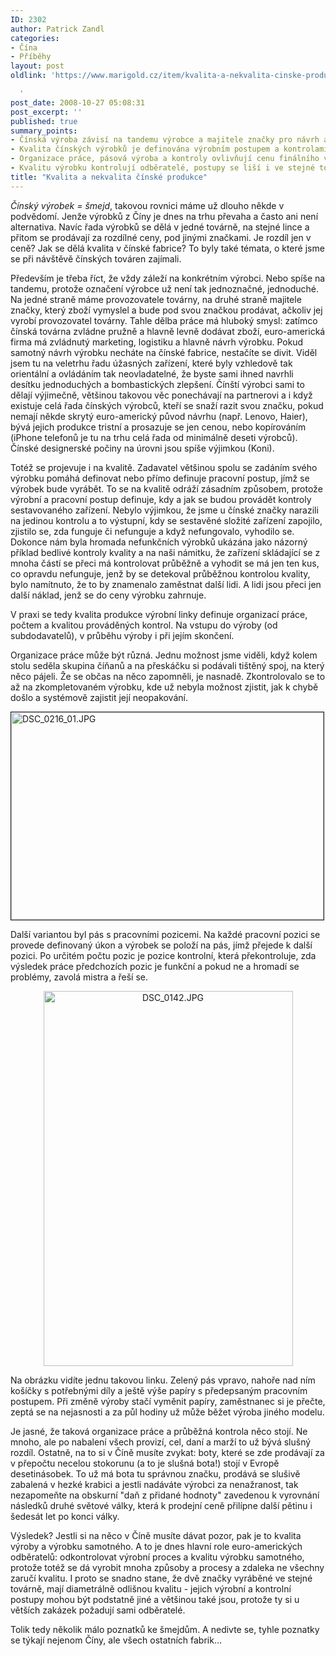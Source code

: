 ```yaml
---
ID: 2302
author: Patrick Zandl
categories:
- Čína
- Příběhy
layout: post
oldlink: 'https://www.marigold.cz/item/kvalita-a-nekvalita-cinske-produkce

  '
post_date: 2008-10-27 05:08:31
post_excerpt: ''
published: true
summary_points:
- Čínská výroba závisí na tandemu výrobce a majitele značky pro návrh a prodej.
- Kvalita čínských výrobků je definována výrobním postupem a kontrolami kvality.
- Organizace práce, pásová výroba a kontroly ovlivňují cenu finálního výrobku.
- Kvalitu výrobku kontrolují odběratelé, postupy se liší i ve stejné továrně.
title: "Kvalita a nekvalita čínské produkce"
---
```


<em>Čínský výrobek =  šmejd</em>, takovou rovnici máme už dlouho někde v podvědomí. Jenže výrobků z Číny je dnes na trhu převaha a často ani není alternativa. Navíc řada výrobků se dělá v jedné továrně, na stejné lince a přitom se prodávají za rozdílné ceny, pod jinými značkami. Je rozdíl jen v ceně? Jak se dělá kvalita v čínské fabrice? To byly také témata, o které jsme se při návštěvě čínských továren zajímali. 

<!--more-->

Především je třeba říct, že vždy záleží na konkrétním výrobci. Nebo spíše na tandemu, protože označení výrobce už není tak jednoznačné, jednoduché. Na jedné straně máme provozovatele továrny, na druhé straně majitele značky, který zboží vymyslel a bude pod svou značkou prodávat, ačkoliv jej vyrobí provozovatel továrny. Tahle dělba práce má hluboký smysl: zatímco čínská továrna zvládne pružně a hlavně levně dodávat zboží, euro-americká firma má zvládnutý marketing, logistiku a hlavně návrh výrobku. Pokud samotný návrh výrobku necháte na čínské fabrice, nestačíte se divit. Viděl jsem tu na veletrhu řadu úžasných zařízení, které byly vzhledově tak orientální a ovládáním tak neovladatelné, že byste sami ihned navrhli desítku jednoduchých a bombastických zlepšení. Čínští výrobci sami to dělají výjimečně, většinou takovou věc ponechávají na partnerovi a i když existuje celá řada čínských výrobců, kteří se snaží razit svou značku, pokud nemají někde skrytý euro-americký původ návrhu (např. Lenovo, Haier), bývá jejich produkce tristní a prosazuje se jen cenou, nebo kopírováním (iPhone telefonů je tu na trhu celá řada od minimálně deseti výrobců). Čínské designerské počiny na úrovni jsou spíše výjimkou (Koni).

Totéž se projevuje i na kvalitě. Zadavatel většinou spolu se zadáním svého výrobku pomáhá definovat nebo přímo definuje pracovní postup, jímž se výrobek bude vyrábět. To se na kvalitě odráží zásadním způsobem, protože výrobní a pracovní postup definuje, kdy a jak se budou provádět kontroly sestavovaného zařízení. Nebylo výjimkou, že jsme u čínské značky narazili na jedinou kontrolu a to výstupní, kdy se sestavěné složité zařízení zapojilo, zjistilo se, zda funguje či nefunguje a když nefungovalo, vyhodilo se. Dokonce nám byla hromada nefunkčních výrobků ukázána jako názorný příklad bedlivé kontroly kvality a na naši námitku, že zařízení skládající se z mnoha částí se přeci má kontrolovat průběžně a vyhodit se má jen ten kus, co opravdu nefunguje, jenž by se detekoval průběžnou kontrolou kvality, bylo namítnuto, že to by znamenalo zaměstnat další lidi. A lidi jsou přeci jen další náklad, jenž se do ceny výrobku zahrnuje. 

V praxi se tedy kvalita produkce výrobní linky definuje organizací práce, počtem a kvalitou prováděných kontrol. Na vstupu do výroby (od subdodavatelů), v průběhu výroby i při jejím skončení. 

Organizace práce může být různá. Jednu možnost jsme viděli, když kolem stolu seděla skupina číňanů a na přeskáčku si podávali tištěný spoj, na který něco pájeli. Že se občas na něco zapomněli, je nasnadě. Zkontrolovalo se to až na zkompletovaném výrobku, kde už nebyla možnost zjistit, jak k chybě došlo a systémově zajistit její neopakování.

<img src="http://www.marigold.cz/wp-content/uploads/dsc-0216-01.jpg" alt="DSC_0216_01.JPG" border="1" width="500" height="332" />

Další variantou byl pás s pracovními pozicemi. Na každé pracovní pozici se provede definovaný úkon a výrobek se položí na pás, jímž přejede k další pozici. Po určitém počtu pozic je pozice kontrolní, která překontroluje, zda výsledek práce předchozích pozic je funkční a pokud ne a hromadí se problémy, zavolá mistra a řeší se. 

<div style="text-align:center;"><img src="http://www.marigold.cz/wp-content/uploads/dsc-0142.jpg" alt="DSC_0142.JPG" border="0" width="399" height="600" /></div>

Na obrázku vidíte jednu takovou linku. Zelený pás vpravo, nahoře nad ním košíčky s potřebnými díly a ještě výše papíry s předepsaným pracovním postupem. Při změně výroby stačí vyměnit papíry, zaměstnanec si je přečte, zeptá se na nejasnosti a za půl hodiny už může běžet výroba jiného modelu. 

Je jasné, že taková organizace práce a průběžná kontrola něco stojí. Ne mnoho, ale po nabalení všech provizí, cel, daní a marží to už bývá slušný rozdíl.  Ostatně, na to si v Číně musíte zvykat: boty, které se zde prodávají za v přepočtu necelou stokorunu (a to je slušná bota!) stojí v Evropě desetinásobek. To už má bota tu správnou značku, prodává se slušivě zabalená v hezké krabici a jestli nadáváte výrobci za nenažranost, tak nezapomeňte na obskurní "daň z přidané hodnoty" zavedenou k vyrovnání následků druhé světové války, která k prodejní ceně přilípne další pětinu i šedesát let po konci války.

Výsledek? Jestli si na něco v Číně musíte dávat pozor, pak je to kvalita výroby a výrobku samotného. A to je dnes hlavní role euro-amerických odběratelů: odkontrolovat výrobní proces a kvalitu výrobku samotného, protože totéž se dá vyrobit mnoha způsoby a procesy a zdaleka ne všechny zaručí kvalitu. I proto se snadno stane, že dvě značky vyráběné ve stejné továrně, mají diametrálně odlišnou kvalitu - jejich výrobní a kontrolní postupy mohou být podstatně jiné a většinou také jsou, protože ty si u větších zakázek požadují sami odběratelé. 

Tolik tedy několik málo poznatků ke šmejdům. A nedivte se, tyhle poznatky se týkají nejenom Číny, ale všech ostatních fabrik...